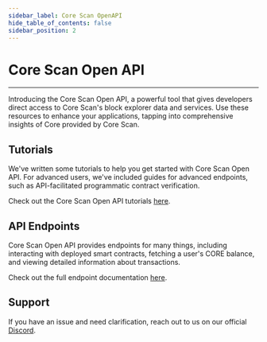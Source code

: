 ```yaml
---
sidebar_label: Core Scan OpenAPI
hide_table_of_contents: false
sidebar_position: 2
---
```


# Core Scan Open API

---

Introducing the Core Scan Open API, a powerful tool that gives developers direct access to Core Scan's block explorer data and services. Use these resources to enhance your applications, tapping into comprehensive insights of Core provided by Core Scan.

## Tutorials

We've written some tutorials to help you get started with Core Scan Open API. For advanced users, we've included guides for advanced endpoints, such as API-facilitated programmatic contract verification.

Check out the Core Scan Open API tutorials [here](https://docs.coredao.org/docs/api/core-api-tutorials).

## API Endpoints

Core Scan Open API provides endpoints for many things, including interacting with deployed smart contracts, fetching a user's CORE balance, and viewing detailed information about transactions.

Check out the full endpoint documentation [here](https://docs.coredao.org/docs/api/core-api-docs).

## Support

If you have an issue and need clarification, reach out to us on our official [Discord](https://discord.com/invite/coredaoofficial).

